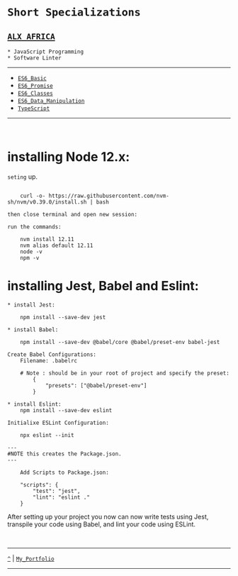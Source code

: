 # `Short Specializations`
[`ALX AFRICA`](https://www.alxafrica.com)
---
```
* JavaScript Programming
* Software Linter
```

---
* [`ES6_Basic`](https://github.com/TheeKingZa/alx-frontend-javascript/tree/master/0x00-ES6_basic/README.md)
* [`ES6_Promise`](https://github.com/TheeKingZa/alx-frontend-javascript/tree/master/0x01-ES6_promise/README.md)
* [`ES6_Classes`](https://github.com/TheeKingZa/alx-frontend-javascript/tree/master/0x02-ES6_classes/README.md)
* [`ES6_Data_Manipulation`](https://github.com/TheeKingZa/alx-frontend-javascript/blob/master/0x03-ES6_data_manipulation/README.md)
* [`TypeScript`](https://github.com/TheeKingZa/alx-frontend-javascript/blob/master/0x04-TypeScript/README.md)

---

<br/>

# installing Node 12.x:

`seting` up.

```

	curl -o- https://raw.githubusercontent.com/nvm-sh/nvm/v0.39.0/install.sh | bash

then close terminal and open new session:

run the commands:
	
	nvm install 12.11
	nvm alias default 12.11
	node -v
	npm -v
```

# installing Jest, Babel and Eslint:

``` 
* install Jest:

	npm install --save-dev jest

* install Babel:

	npm install --save-dev @babel/core @babel/preset-env babel-jest

Create Babel Configurations:
	Filename: .babelrc

	# Note : should be in your root of project and specify the preset:
		{
			"presets": ["@babel/preset-env"]
		} 

* install Eslint:
	npm install --save-dev eslint
	
Initialixe ESLint Configuration:

	npx eslint --init

---
#NOTE this creates the Package.json.
---

	Add Scripts to Package.json:
	
	"scripts": {
	    "test": "jest",
	    "lint": "eslint ."
	}
```
 
After setting up your project you now can now write tests using Jest, transpile your code using Babel, and lint your code using ESLint.




<br/>

---

[`^`](#short-specializations) | [`My_Portfolio`](https://github.com/TheeKingZa/Portfolio/blob/master/README.md)

---
